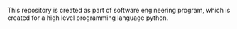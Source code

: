 This repository is created as part of software engineering program, which is created for a high level programming language python.
